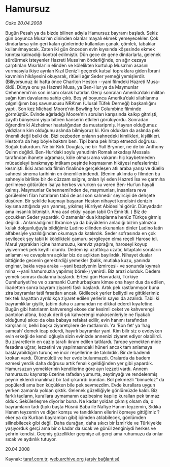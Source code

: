 # Hamursuz

*Cako 20.04.2008*

<div class="yazi">Bugün Pesah ya da bizde bilinen adıyla Hamursuz bayramı başladı. Sekiz gün boyunca Musa’nın dininden olanlar mayalı ekmek yemeyecekler. Çok dindarlarsa yılın geri kalan günlerinde kullanılan çanak, çömlek, tabaklar kullanılmayacak. Zaten iki gün önceden evin kıyısında köşesinde ekmek kırıntısı kalmadığı kontrol edilmiştir. Dün gece de gene dindarlarla, gelenek sürdürmek isteyenler Hazreti Musa’nın önderliğinde, on ağır cezaya çarptırılan Mısırlılar’ın elinden ve kölelikten kurtulup Musa’nın asasını vurmasıyla ikiye ayrılan Kızıl Deniz’i geçerek kutsal topraklara giden İbrani kavminin hikâyesini okuyarak, ritüeli ağır Seder yemeği yemişlerdir. 
(Biliyorsunuz iki hafta önce Charlton Heston --yani filmdeki Hazreti Musa- öldü. Dünya onu ya Hazreti Musa, ya Ben-Hur ya da Maymunlar Cehennemi’nin son insanı olarak hatırlar. Gerçi sonraları Amerika’daki militan sağın tüm davalarına sahip çıktı. Beş yıl boyunca Amerika’daki silahlanma çılgınlığının baş savunucusu NRA’nın (Ulusal Tüfek Derneği) başkanlığını yaptı. Son kez Michael Moore’nin Bowling for Columbine filminde görmüştük. Evinde ağırladığı Moore’nin soruları karşısında kalkıp gitmişti, zayıftı bünyesini yiyip bitiren kanserin etkileri görülüyordu. Sonradan öğrendim ki Alzheimer hastalığından da mustaripmiş.
Hayran olduğumuz yıldızların kim olduğunu aslında bilmiyoruz ki. Kim oldukları da aslında pek önemli değil belki de. Bizi cezbeden onların sahnedeki kimlikleri, kişilikleri. Heston’a da hep böyle baktım ben. Tipi bana pek hitap etmezdi doğrusu. Soğuk bulurdum. Ne bir Kirk Douglas, ne bir Yull Brynner, ne de bir Anthony Quinn değildi. Ben-Hur’daki soylu yahudinin Romalı arkadaşı Messala tarafından ihanete uğraması, köle olması ama vakarını hiç kaybetmeden mücadeleyi bırakmayıp intikam peşinde koşmasının hikâyesi nefeslerimizi kesmişti. İkisi arasında filmin finalinde gerçekleşen atlı araba yarışı ve düello sahnesi sinema tarihinin en önemlilerindendi. (Benim aklımda o filmden bu sahneyle birlikte bir de cüzzam salgını, onları iyi eden Hazreti İsa ve çarmıha gerilmeye götürülen İsa’ya herkes vururken su veren Ben-Hur’un hayali kalmış. Maymunlar Cehennemi’nden de, maymunları, insanlara reva görülenleri filan hatırlarım tabii de asıl son sahnedir seyirciyi de dehşete düşüren. Bir şekilde kaçmayı başaran Heston nihayet kendisini denizin kıyısına attığında yarı yanmış, yıkılmış Hürriyet Abidesi’ni görür. Dünyadadır ama insanlık bitmiştir. Ama asıl etkiyi yapan tabii On Emir’di. )
Biz de çocukken Seder yapardık. O zamanlar dua kitaplarına henüz Türkçe girmiş değildi.. Anlamadığımız İbranice ya da büyüklerin anladığı bizim yalnızca kulak dolgunluğuyla bildiğimiz Ladino dilinden okunanları dinler Ladino latin alfabesiyle yazıldığından okumaya da katılırdık. Seder sofrasında en çok sevilecek şey tabii ki kölelikteki çamuru sergileyen elma reçeli Harose idi. Marul yaprakları içine hamursuzu, kereviz yaprağını, haroseyi koyup yiyivermek pek keyifli olurdu. Dedem işi uzattıkça uzatır, kitaptaki soruların anlamını ve cevaplarını açıklar biz de açlıktan bayılırdık. Nihayet dualar bittiğinde gecenin gerektirdiği yemekler (balık, mutlaka kuzu, yanında enginar, bakla veya araka --yani bezelyenin İzmircesi- ve sonunda kıymalı mina --yani hamursuzla yapılmış börek-) yenirdi. Biz arazi olurduk. Dedem yemek sonrası dualarına başlardı. 
Ertesi gün Havradaki, Türkiye Cumhuriyeti’ne ve o zamanki Cumhurbaşkanı kimse ona hayır dua da edilen, ibadetten sonra bayram ziyareti faslı başlardı. Artık pek rastlanmıyor buna zira bayramlar tatil fırsatları ancak. Gidilecek yerler belliydi ve gittiklerimiz tek tek hayattan ayrıldıkça ziyaret edilen yerlerin sayısı da azalırdı. Tabii ki bayramlıklar giyilir, (abim daha o zamandan ne dikkat ederdi kıyafetine. Bugün gibi hatırlarım kahverengi ekose dar kesimli ceket ve kahverengi pantolon altına, bozuk derili şık kahverengi makosenleriyle ne fiyakalı olduğunu) sıkıcı da olsa babaya refakat edilir, evin hanımı tarafından karşılanılır, belki başka ziyaretçilere de rastlanırdı. Ya ‘Bon fet’ ya ‘hag sameah’ demek icap ederdi, hayırlı bayramlar yani. Kim bilir siz o evdeyken evin erkeği de kendi oğluyla sizin evinizde annenizi ziyaret ediyor olabilirdi. Bu ziyaretlerin en cazip tarafı ikram edilen tatlılardı. ?arope yemekten mide fesadına uğrar, lezzetini ve yapılmasındaki hüneri ancak tam anlamaya başlayabildiğim turunç ve incir reçellerine de takılırdık. Bir de bademli krokan vardı. Ölümcüldü ve her evde bulunmazdı. Oralarda da badem ezmesi yerdik daha doğrusu artık fenalık geldiğinden yer gibi yapardık. 
Hamursuzun yemeklerinin kendilerine göre ayrı lezzeti vardı. Annem hamursuzu kaynatıp üzerine rafadan yumurta, zeytinyağı ve rendelenmiş peynir eklerdi inanılmaz bir tad çıkarırdı bundan. Bol pekmezli “bimueloz” da popülerdi ama ben küçükken bile pek sevmezdim. 
Evde kurallara uygun yerken zamanla yoldan çıktık. Gelenek güzelliğiyle gönlümüzde kaldı. Biz farklı tadların, kurallara uymamanın cazibesine kapılıp kuralları pek tınmaz olduk. Sekülerleşme diyorlar buna. 
Ne kadar yoldan çıkmış olsam da, o bayramların tadı (tıpkı başta Hüsnü Baba ile Nafiye Hanım teyzemin, Sıdıka Hanım teyzemin ve diğer komşu ve tanıdıkların ellerini öpmeye gittiğimiz ?eker ya da Kurban bayramları gibi) içimden atılabilecek, gönlümden silinebilecek gibi değil. Daha durağan, daha sıkıcı bir İzmir’de ve Türkiye’de yaşıyorduk gerçi ama bir o kadar da sıcak ve gönül zenginiydi herkes ve şehrin kendisi. Geçmiş güzellikler geçmişe ait gerçi ama ruhumuzu da onlar sıcak ve aydınlık tutuyor.

20.04.2008</div>

Kaynak: [taraf.com.tr](http://www.taraf.com.tr:80/makale/437.htm), [web.archive.org (arşiv bağlantısı)](http://web.archive.org/web/20100409221620/http://www.taraf.com.tr:80/makale/437.htm)
